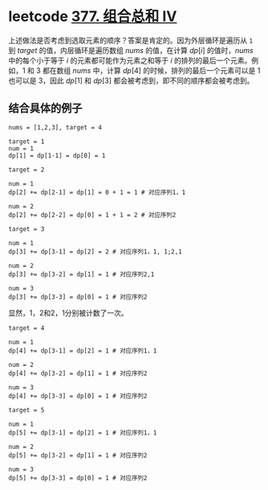 # leetcode [377. 组合总和 Ⅳ](https://leetcode-cn.com/problems/combination-sum-iv/)





上述做法是否考虑到选取元素的顺序？答案是肯定的。因为外层循环是遍历从 `1` 到 $\textit{target}$ 的值，内层循环是遍历数组 $\textit{nums}$ 的值，在计算 $\textit{dp}[i]$ 的值时，$\textit{nums}$ 中的每个小于等于 $i$ 的元素都可能作为元素之和等于 $i$ 的排列的最后一个元素。例如，$1$ 和 $3$ 都在数组 $\textit{nums}$ 中，计算 $\textit{dp}[4]$ 的时候，排列的最后一个元素可以是 $1$ 也可以是 $3$，因此 $\textit{dp}[1]$ 和 $\textit{dp}[3]$ 都会被考虑到，即不同的顺序都会被考虑到。



## 结合具体的例子

```
nums = [1,2,3], target = 4
```



```
target = 1
num = 1
dp[1] = dp[1-1] = dp[0] = 1
```



```
target = 2

num = 1
dp[2] += dp[2-1] = dp[1] = 0 + 1 = 1 # 对应序列1，1

num = 2
dp[2] += dp[2-2] = dp[0] = 1 + 1 = 2 # 对应序列2
```



```
target = 3

num = 1
dp[3] += dp[3-1] = dp[2] = 2 # 对应序列1，1, 1;2,1

num = 2
dp[3] += dp[3-2] = dp[1] = 1 # 对应序列2,1

num = 3
dp[3] += dp[3-3] = dp[0] = 1 # 对应序列2
```

显然，1，2和2，1分别被计数了一次。



```
target = 4

num = 1
dp[4] += dp[3-1] = dp[2] = 1 # 对应序列1，1

num = 2
dp[4] += dp[3-2] = dp[1] = 1 # 对应序列2

num = 3
dp[4] += dp[3-3] = dp[0] = 1 # 对应序列2
```



```
target = 5

num = 1
dp[5] += dp[3-1] = dp[2] = 1 # 对应序列1，1

num = 2
dp[5] += dp[3-2] = dp[1] = 1 # 对应序列2

num = 3
dp[5] += dp[3-3] = dp[0] = 1 # 对应序列2
```

